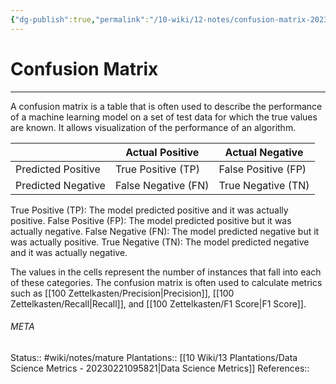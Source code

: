 ```yaml
---
{"dg-publish":true,"permalink":"/10-wiki/12-notes/confusion-matrix-20230309072019/"}
---
```


# Confusion Matrix
---
A confusion matrix is a table that is often used to describe the performance of a machine learning model on a set of test data for which the true values are known. It allows visualization of the performance of an algorithm.

|                    | Actual Positive     | Actual Negative     |
| ------------------ | ------------------- | ------------------- |
| Predicted Positive | True Positive (TP)  | False Positive (FP) |
| Predicted Negative | False Negative (FN) | True Negative (TN)                    |

True Positive (TP): The model predicted positive and it was actually positive.
False Positive (FP): The model predicted positive but it was actually negative.
False Negative (FN): The model predicted negative but it was actually positive.
True Negative (TN): The model predicted negative and it was actually negative.

The values in the cells represent the number of instances that fall into each of these categories. The confusion matrix is often used to calculate metrics such as [[100 Zettelkasten/Precision\|Precision]], [[100 Zettelkasten/Recall\|Recall]], and [[100 Zettelkasten/F1 Score\|F1 Score]].



###### META
Status:: #wiki/notes/mature 
Plantations:: [[10 Wiki/13 Plantations/Data Science Metrics - 20230221095821\|Data Science Metrics]]
References:: 
